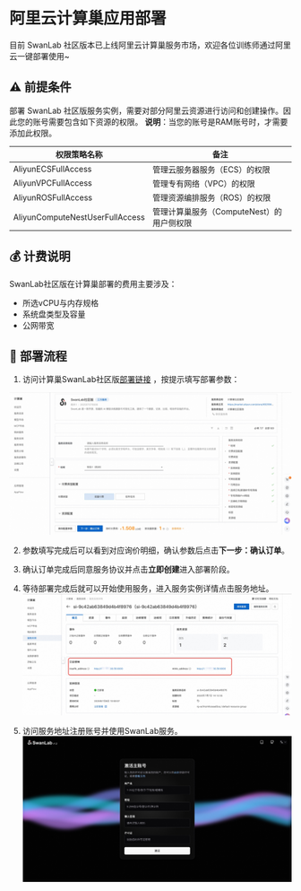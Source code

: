 # 阿里云计算巢应用部署

目前 SwanLab 社区版本已上线阿里云计算巢服务市场，欢迎各位训练师通过阿里云一键部署使用~


## ⚠️ 前提条件

部署 SwanLab 社区版服务实例，需要对部分阿里云资源进行访问和创建操作。因此您的账号需要包含如下资源的权限。
**说明**：当您的账号是RAM账号时，才需要添加此权限。

| 权限策略名称                          | 备注                         |
|---------------------------------|----------------------------|
| AliyunECSFullAccess             | 管理云服务器服务（ECS）的权限           |
| AliyunVPCFullAccess             | 管理专有网络（VPC）的权限             |
| AliyunROSFullAccess             | 管理资源编排服务（ROS）的权限           |
| AliyunComputeNestUserFullAccess | 管理计算巢服务（ComputeNest）的用户侧权限 |

## 💰 计费说明

SwanLab社区版在计算巢部署的费用主要涉及：

- 所选vCPU与内存规格
- 系统盘类型及容量
- 公网带宽

## 🚀 部署流程

1. 访问计算巢SwanLab社区版[部署链接](https://computenest.console.aliyun.com/service/instance/create/cn-hangzhou?type=user&ServiceId=service-cb2da57160444c3ebdbf)
，按提示填写部署参数：
<img src="./alibabacloud-computenest/deploy_service_instance.jpg" width="800"/>

2. 参数填写完成后可以看到对应询价明细，确认参数后点击**下一步：确认订单**。

3. 确认订单完成后同意服务协议并点击**立即创建**进入部署阶段。

4. 等待部署完成后就可以开始使用服务，进入服务实例详情点击服务地址。
   <img src="./alibabacloud-computenest/get_service_instance.jpg" width="800"/>

5. 访问服务地址注册账号并使用SwanLab服务。
   <img src="./alibabacloud-computenest/swanlab_service.jpg" width="800"/>
